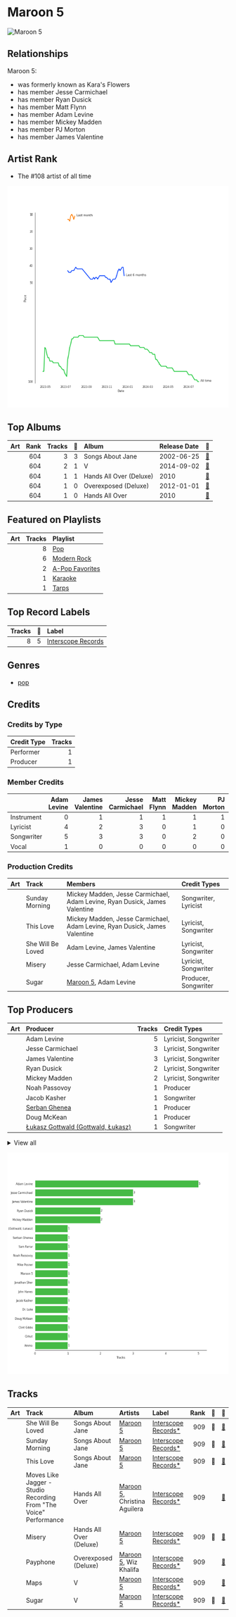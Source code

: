 
# Maroon 5


<img src="https://i.scdn.co/image/ab6761610000e5ebf8349dfb619a7f842242de77" alt="Maroon 5" width="100" />

## Relationships

Maroon 5:
- was formerly known as Kara's Flowers
- has member Jesse Carmichael
- has member Ryan Dusick
- has member Matt Flynn
- has member Adam Levine
- has member Mickey Madden
- has member PJ Morton
- has member James Valentine

## Artist Rank
- The #108 artist of all time

![Rank of Maroon 5 over time](../../images/artists/maroon_5/rank_time_series.png)
## Top Albums



| Art | Rank | Tracks | 💚 | Album | Release Date | 🔗 |
|:---|---:|---:|---:|:---|:---|:---|
| <img src="https://i.scdn.co/image/ab67616d0000b27317b3850d758fff5a2301e537" alt="" width="50" /> | 604 | 3 | 3 | Songs About Jane | 2002-06-25 | [🔗](https://open.spotify.com/album/1Rv9WRKyYhFaGbuYDaQunN) |
| <img src="https://i.scdn.co/image/ab67616d0000b273442b53773d50e1b5369bb16c" alt="" width="50" /> | 604 | 2 | 1 | V | 2014-09-02 | [🔗](https://open.spotify.com/album/2Auw0pTT6EcQdvHNimhLQI) |
| <img src="https://i.scdn.co/image/ab67616d0000b27386498c6e8ee965fa665a9c3d" alt="" width="50" /> | 604 | 1 | 1 | Hands All Over (Deluxe) | 2010 | [🔗](https://open.spotify.com/album/2H4DCvJiZknLngsD2Yqf6k) |
| <img src="https://i.scdn.co/image/ab67616d0000b273ce7d499847da02a9cbd1c084" alt="" width="50" /> | 604 | 1 | 0 | Overexposed (Deluxe) | 2012-01-01 | [🔗](https://open.spotify.com/album/2pjfMmH52fryXVQuWTWOgP) |
| <img src="https://i.scdn.co/image/ab67616d0000b273ce70cb2d7063cf869f9f1239" alt="" width="50" /> | 604 | 1 | 0 | Hands All Over | 2010 | [🔗](https://open.spotify.com/album/7strNUlU6xZqlVWBNUdOYv) |

## Featured on Playlists
| Art | Tracks | Playlist |
|:---|---:|:---|
| <img src="https://mosaic.scdn.co/640/ab67616d00001e0241aa6776dc15fbd71a2b4557ab67616d00001e029b9a3105ad4ffb91ad2e2798ab67616d00001e029dbb37516ff4b03244808e45ab67616d00001e02d6ec808748fa5b0c2d3a6618" alt="" width="50" /> | 8 | [Pop](../../playlists/pop/overview.md) |
| <img src="https://mosaic.scdn.co/640/ab67616d00001e025675e83f707f1d7271e5cf8aab67616d00001e02609c89ad17eb28c2013c56c6ab67616d00001e027948eec521c67e76cafe30a0ab67616d00001e02c985bcc18dd81da80839e5a9" alt="" width="50" /> | 6 | [Modern Rock](../../playlists/modern_rock/overview.md) |
| <img src="https://mosaic.scdn.co/640/ab67616d00001e02022b4010e20659300f42c375ab67616d00001e02527d94ecf554774fc313bf48ab67616d00001e02c8b444df094279e70d0ed856ab67616d00001e02d0ec2db731952a7efabc6397" alt="" width="50" /> | 2 | [A-Pop Favorites](../../playlists/a-pop_favorites/overview.md) |
| <img src="https://mosaic.scdn.co/640/ab67616d00001e022160c02bc56f192df0f4986bab67616d00001e027cdb143bd2e9906d39c5eb04ab67616d00001e02dc30583ba717007b00cceb25ab67616d00001e02df55e326ed144ab4f5cecf95" alt="" width="50" /> | 1 | [Karaoke](../../playlists/karaoke/overview.md) |
| <img src="https://mosaic.scdn.co/640/ab67616d00001e0203668e3f13559554eca8ccc6ab67616d00001e020eb56329734f9400c1639359ab67616d00001e0214ed51ab46ef0765182bb8a0ab67616d00001e02987a1825341694ec9bc62457" alt="" width="50" /> | 1 | [Tarps](../../playlists/tarps/overview.md) |

## Top Record Labels

| Tracks | 💚 | Label |
|---:|---:|:---|
| 8 | 5 | [Interscope Records](../../labels/interscope_records/overview.md) |

## Genres

- [pop](../../genres/pop/overview.md)

## Credits

### Credits by Type

| Credit Type | Tracks |
|:---|---:|
| Performer | 1 |
| Producer | 1 |

### Member Credits

| | Adam Levine | James Valentine | Jesse Carmichael | Matt Flynn | Mickey Madden | PJ Morton | Ryan Dusick |
|:---|---:|---:|---:|---:|---:|---:|---:|
| Instrument | 0 | 1 | 1 | 1 | 1 | 1 | 0 |
| Lyricist | 4 | 2 | 3 | 0 | 1 | 0 | 1 |
| Songwriter | 5 | 3 | 3 | 0 | 2 | 0 | 2 |
| Vocal | 1 | 0 | 0 | 0 | 0 | 0 | 0 |
### Production Credits

| Art | Track | Members | Credit Types |
|:---|:---|:---|:---|
| <img src="https://i.scdn.co/image/ab67616d0000b27317b3850d758fff5a2301e537" alt="" width="50" /> | Sunday Morning | Mickey Madden, Jesse Carmichael, Adam Levine, Ryan Dusick, James Valentine | Songwriter, Lyricist |
| <img src="https://i.scdn.co/image/ab67616d0000b27317b3850d758fff5a2301e537" alt="" width="50" /> | This Love | Mickey Madden, Jesse Carmichael, Adam Levine, Ryan Dusick, James Valentine | Lyricist, Songwriter |
| <img src="https://i.scdn.co/image/ab67616d0000b27317b3850d758fff5a2301e537" alt="" width="50" /> | She Will Be Loved | Adam Levine, James Valentine | Lyricist, Songwriter |
| <img src="https://i.scdn.co/image/ab67616d0000b27386498c6e8ee965fa665a9c3d" alt="" width="50" /> | Misery | Jesse Carmichael, Adam Levine | Lyricist, Songwriter |
| <img src="https://i.scdn.co/image/ab67616d0000b273442b53773d50e1b5369bb16c" alt="" width="50" /> | Sugar | [Maroon 5](.), Adam Levine | Producer, Songwriter |

## Top Producers

| Art | Producer | Tracks | Credit Types |
|:---|:---|---:|:---|
| | Adam Levine | 5 | Lyricist, Songwriter |
| | Jesse Carmichael | 3 | Lyricist, Songwriter |
| | James Valentine | 3 | Lyricist, Songwriter |
| | Ryan Dusick | 2 | Lyricist, Songwriter |
| | Mickey Madden | 2 | Lyricist, Songwriter |
| | Noah Passovoy | 1 | Producer |
| | Jacob Kasher | 1 | Songwriter |
| | [Serban Ghenea](../../producers/serban_ghenea/overview.md) | 1 | Producer |
| | Doug McKean | 1 | Producer |
| | [Łukasz Gottwald (Gottwald, Łukasz)](../../producers/łukasz_gottwald_(gottwald,_łukasz)/overview.md) | 1 | Songwriter |


<details>
<summary>View all</summary>

| Art | Producer | Tracks | Credit Types |
|:---|:---|---:|:---|
| <img src="https://i.scdn.co/image/ab6761610000e5ebf8349dfb619a7f842242de77" alt="" width="50" /> | [Maroon 5](overview.md) | 1 | Producer |
| | [Cirkut](../../producers/cirkut/overview.md) | 1 | Producer, Songwriter |
| | Ammo | 1 | Producer, Songwriter |
| | [John Hanes](../../producers/john_hanes/overview.md) | 1 | Producer |
| | Mike Posner | 1 | Songwriter |
| | Clint Gibbs | 1 | Producer |
| | Dr. Luke | 1 | Producer |
| | Jonathan Sher | 1 | Producer |
| | Sam Farrar | 1 | Lyricist, Songwriter |

</details>


![Bar chart of top 19 producers](../../images/artists/maroon_5/producers.png)
## Tracks

| Art | Track | Album | Artists | Label | Rank | 💚 | 🔗 |
|:---|:---|:---|:---|:---|---:|:---|:---|
| <img src="https://i.scdn.co/image/ab67616d0000b27317b3850d758fff5a2301e537" alt="" width="50" /> | She Will Be Loved | Songs About Jane | [Maroon 5](overview.md) | [Interscope Records*](../../labels/interscope_records) | 909 | 💚 | [🔗](https://open.spotify.com/track/7sapKrjDij2fpDVj0GxP66) |
| <img src="https://i.scdn.co/image/ab67616d0000b27317b3850d758fff5a2301e537" alt="" width="50" /> | Sunday Morning | Songs About Jane | [Maroon 5](overview.md) | [Interscope Records*](../../labels/interscope_records) | 909 | 💚 | [🔗](https://open.spotify.com/track/1YI0uK36eupTmw9F8kHysr) |
| <img src="https://i.scdn.co/image/ab67616d0000b27317b3850d758fff5a2301e537" alt="" width="50" /> | This Love | Songs About Jane | [Maroon 5](overview.md) | [Interscope Records*](../../labels/interscope_records) | 909 | 💚 | [🔗](https://open.spotify.com/track/6YgV0EF8xJMZz0Zm6BTaT4) |
| <img src="https://i.scdn.co/image/ab67616d0000b273ce70cb2d7063cf869f9f1239" alt="" width="50" /> | Moves Like Jagger - Studio Recording From "The Voice" Performance | Hands All Over | [Maroon 5](overview.md), Christina Aguilera | [Interscope Records*](../../labels/interscope_records) | 909 | | [🔗](https://open.spotify.com/track/7LcfRTgAVTs5pQGEQgUEzN) |
| <img src="https://i.scdn.co/image/ab67616d0000b27386498c6e8ee965fa665a9c3d" alt="" width="50" /> | Misery | Hands All Over (Deluxe) | [Maroon 5](overview.md) | [Interscope Records*](../../labels/interscope_records) | 909 | 💚 | [🔗](https://open.spotify.com/track/6KBYk8OFtod7brGuZ3Y67q) |
| <img src="https://i.scdn.co/image/ab67616d0000b273ce7d499847da02a9cbd1c084" alt="" width="50" /> | Payphone | Overexposed (Deluxe) | [Maroon 5](overview.md), Wiz Khalifa | [Interscope Records*](../../labels/interscope_records) | 909 | | [🔗](https://open.spotify.com/track/4P0osvTXoSYZZC2n8IFH3c) |
| <img src="https://i.scdn.co/image/ab67616d0000b273442b53773d50e1b5369bb16c" alt="" width="50" /> | Maps | V | [Maroon 5](overview.md) | [Interscope Records*](../../labels/interscope_records) | 909 | | [🔗](https://open.spotify.com/track/4gbVRS8gloEluzf0GzDOFc) |
| <img src="https://i.scdn.co/image/ab67616d0000b273442b53773d50e1b5369bb16c" alt="" width="50" /> | Sugar | V | [Maroon 5](overview.md) | [Interscope Records*](../../labels/interscope_records) | 909 | 💚 | [🔗](https://open.spotify.com/track/2iuZJX9X9P0GKaE93xcPjk) |
